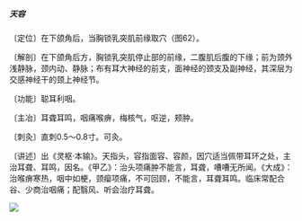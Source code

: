 ##### 天容

〔定位〕在下颌角后，当胸锁乳突肌前缘取穴（图62）。

〔解剖〕在下颌角后方，胸锁乳突肌停止部的前缘，二腹肌后腹的下缘；前为颈外浅静脉，颈内动、静脉；布有耳大神经的前支，面神经的颈支及副神经，其深层为交感神经干的颈上神经节。

〔功能〕聪耳利咽。

〔主冶〕耳聋耳鸣，咽痛喉痹，梅核气，呕逆，颊肿。

〔刺灸〕直刺0.5～0.8寸。可灸。

〔讲述〕出《灵枢·本输》。天指头，容指面容、容颜，因穴适当佩带耳环之处，主治耳聋、耳鸣，因名。《甲乙》：治头项痛肿不能言，耳聋，嘈嘈无所闻。《大成》：治喉痹寒热，咽中如梗，颈瘿项痛，不可回顾，不能言，耳聋耳鸣。临床常配合谷、少商治咽痛；配翳风、听会治疗耳聋。

![](img/图62.jpg)
